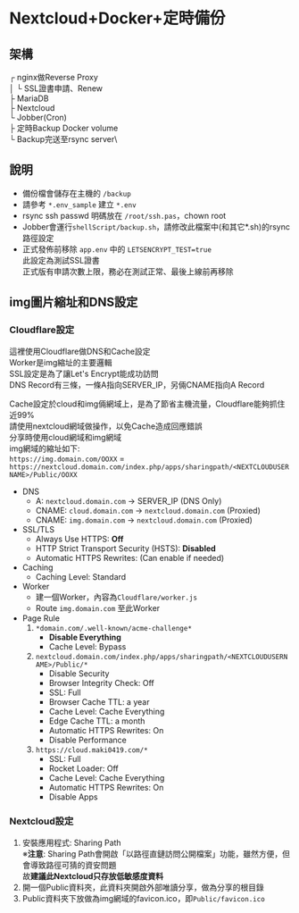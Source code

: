 ﻿# Nextcloud+Docker+定時備份

## 架構
┌ nginx做Reverse Proxy\
│ └ SSL證書申請、Renew\
├ MariaDB\
├ Nextcloud\
└ Jobber(Cron)\
  ├ 定時Backup Docker volume\
  └ Backup完送至rsync server\

## 說明
* 備份檔會儲存在主機的 `/backup`
* 請參考 `*.env_sample` 建立 `*.env`
* rsync ssh passwd 明碼放在 `/root/ssh.pas`，chown root
* Jobber會運行`shellScript/backup.sh`，請修改此檔案中(和其它*.sh)的rsync路徑設定
* 正式發佈前移除 `app.env` 中的 `LETSENCRYPT_TEST=true`\
此設定為測試SSL證書\
正式版有申請次數上限，務必在測試正常、最後上線前再移除

## img圖片縮址和DNS設定
### Cloudflare設定
這裡使用Cloudflare做DNS和Cache設定\
Worker是img縮址的主要邏輯\
SSL設定是為了讓Let's Encrypt能成功訪問\
DNS Record有三條，一條A指向SERVER_IP，另倆CNAME指向A Record

Cache設定於cloud和img倆網域上，是為了節省主機流量，Cloudflare能夠抓住近99%\
請使用nextcloud網域做操作，以免Cache造成回應錯誤\
分享時使用cloud網域和img網域\
img網域的縮址如下:\
`https://img.domain.com/OOXX` = \
`https://nextcloud.domain.com/index.php/apps/sharingpath/<NEXTCLOUDUSERNAME>/Public/OOXX`

* DNS
	* A: `nextcloud.domain.com` → SERVER_IP (DNS Only)
	* CNAME: `cloud.domain.com` → `nextcloud.domain.com` (Proxied)
	* CNAME: `img.domain.com` → `nextcloud.domain.com` (Proxied)
* SSL/TLS
	* Always Use HTTPS: **Off**
	* HTTP Strict Transport Security (HSTS): **Disabled**
	* Automatic HTTPS Rewrites: (Can enable if needed)
* Caching
	* Caching Level: Standard
* Worker
	* 建一個Worker，內容為`Cloudflare/worker.js`
	* Route `img.domain.com` 至此Worker
* Page Rule
	1. `*domain.com/.well-known/acme-challenge*`
		* **Disable Everything**
		* Cache Level: Bypass
	1. `nextcloud.domain.com/index.php/apps/sharingpath/<NEXTCLOUDUSERNAME>/Public/*`
		* Disable Security
		* Browser Integrity Check: Off
		* SSL: Full
		* Browser Cache TTL: a year
		* Cache Level: Cache Everything
		* Edge Cache TTL: a month
		* Automatic HTTPS Rewrites: On
		* Disable Performance
	1. `https://cloud.maki0419.com/*`
		* SSL: Full
		* Rocket Loader: Off
		* Cache Level: Cache Everything
		* Automatic HTTPS Rewrites: On
		* Disable Apps

### Nextcloud設定
1. 安裝應用程式: Sharing Path\
※**注意**: Sharing Path會開啟「以路徑直鏈訪問公開檔案」功能，雖然方便，但會導致路徑可猜的資安問題\
故**建議此Nextcloud只存放低敏感度資料**
1. 開一個Public資料夾，此資料夾開啟外部唯讀分享，做為分享的根目錄
1. Public資料夾下放做為img網域的favicon.ico，即`Public/favicon.ico`